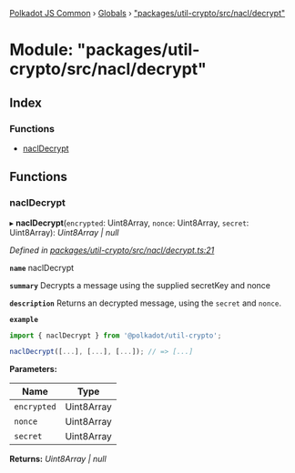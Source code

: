 [Polkadot JS Common](../README.md) › [Globals](../globals.md) › ["packages/util-crypto/src/nacl/decrypt"](_packages_util_crypto_src_nacl_decrypt_.md)

# Module: "packages/util-crypto/src/nacl/decrypt"

## Index

### Functions

* [naclDecrypt](_packages_util_crypto_src_nacl_decrypt_.md#nacldecrypt)

## Functions

###  naclDecrypt

▸ **naclDecrypt**(`encrypted`: Uint8Array, `nonce`: Uint8Array, `secret`: Uint8Array): *Uint8Array | null*

*Defined in [packages/util-crypto/src/nacl/decrypt.ts:21](https://github.com/polkadot-js/common/blob/ce46a6818/packages/util-crypto/src/nacl/decrypt.ts#L21)*

**`name`** naclDecrypt

**`summary`** Decrypts a message using the supplied secretKey and nonce

**`description`** 
Returns an decrypted message, using the `secret` and `nonce`.

**`example`** 
<BR>

```javascript
import { naclDecrypt } from '@polkadot/util-crypto';

naclDecrypt([...], [...], [...]); // => [...]
```

**Parameters:**

Name | Type |
------ | ------ |
`encrypted` | Uint8Array |
`nonce` | Uint8Array |
`secret` | Uint8Array |

**Returns:** *Uint8Array | null*
